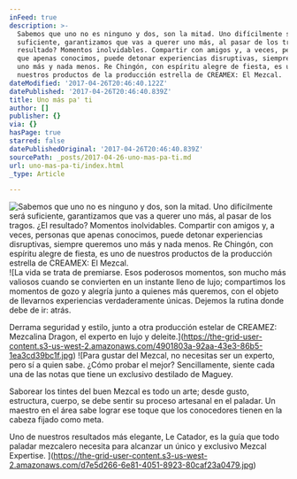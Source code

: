 ```yaml
---
inFeed: true
description: >-
  Sabemos que uno no es ninguno y dos, son la mitad. Uno difícilmente será
  suficiente, garantizamos que vas a querer uno más, al pasar de los tragos. ¿El
  resultado? Momentos inolvidables. Compartir con amigos y, a veces, personas
  que apenas conocimos, puede detonar experiencias disruptivas, siempre queremos
  uno más y nada menos. Re Chingón, con espíritu alegre de fiesta, es uno de
  nuestros productos de la producción estrella de CREAMEX: El Mezcal.
dateModified: '2017-04-26T20:46:40.122Z'
datePublished: '2017-04-26T20:46:40.839Z'
title: Uno más pa' ti
author: []
publisher: {}
via: {}
hasPage: true
starred: false
datePublishedOriginal: '2017-04-26T20:46:40.839Z'
sourcePath: _posts/2017-04-26-uno-mas-pa-ti.md
url: uno-mas-pa-ti/index.html
_type: Article

---
```

![Sabemos que uno no es ninguno y dos, son la mitad. Uno difícilmente será suficiente, garantizamos que vas a querer uno más, al pasar de los tragos. ¿El resultado? Momentos inolvidables. Compartir con amigos y, a veces, personas que apenas conocimos, puede detonar experiencias disruptivas, siempre queremos uno más y nada menos. Re Chingón, con espíritu alegre de fiesta, es uno de nuestros productos de la producción estrella de CREAMEX: El Mezcal.](https://the-grid-user-content.s3-us-west-2.amazonaws.com/ef977e98-d05b-4998-881b-40508ed447db.jpg)
![La vida se trata de premiarse. Esos poderosos momentos, son mucho más valiosos cuando se convierten en un instante lleno de lujo; compartimos los momentos de gozo y alegría junto a quienes más queremos, con el objeto de llevarnos experiencias verdaderamente únicas. Dejemos la rutina donde debe de ir: atrás. 

Derrama seguridad y estilo, junto a otra producción estelar de CREAMEZ: Mezcalina Dragon, el experto en lujo y deleite.](https://the-grid-user-content.s3-us-west-2.amazonaws.com/4901803a-92aa-43e3-86b5-1ea3cd39bc1f.jpg)
![Para gustar del Mezcal, no necesitas ser un experto, pero sí a quien sabe. ¿Cómo probar el mejor? Sencillamente, siente cada una de las notas que tiene un exclusivo destilado de Maguey. 

Saborear los tintes del buen Mezcal es todo un arte; desde gusto, estructura, cuerpo, se debe sentir su proceso artesanal en el paladar. Un maestro en el área sabe lograr ese toque que los conocedores tienen en la cabeza fijado como meta. 

Uno de nuestros resultados más elegante, Le Catador, es la guía que todo paladar mezcalero necesita para alcanzar un único y exclusivo Mezcal Expertise. ](https://the-grid-user-content.s3-us-west-2.amazonaws.com/d7e5d266-6e81-4051-8923-80caf23a0479.jpg)